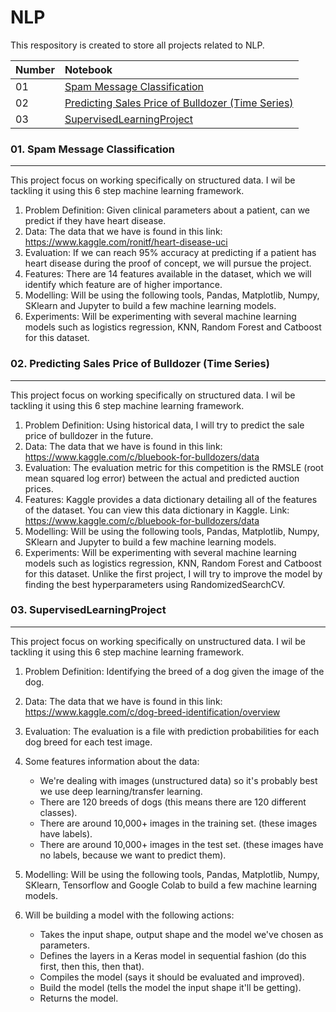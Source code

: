 # NLP

This respository is created to store all projects related to NLP.

| Number |  Notebook 	|
| :---  | :--- 	|
| 01 | [Spam Message Classification](https://github.com/MHidayatz/Machine_Learning_Data_Science_Bootcamp/blob/main/end-to-end-heart-disease-classification.ipynb) |
| 02 | [Predicting Sales Price of Bulldozer (Time Series)](https://github.com/MHidayatz/Machine_Learning_Data_Science_Bootcamp/blob/main/end-to-end-bulldozer-price-regression%20_.ipynb) |
| 03 | [SupervisedLearningProject](https://github.com/MHidayatz/Machine_Learning_Data_Science_Bootcamp/blob/main/end_to_end_dog_vision.ipynb) |

### 01. Spam Message Classification
<hr>
</hr>

This project focus on working specifically on structured data. I wil be tackling it using this 6 step machine learning framework.

1.	Problem Definition: Given clinical parameters about a patient, can we predict if they have heart disease.
2.	Data: The data that we have is found in this link: https://www.kaggle.com/ronitf/heart-disease-uci
3.	Evaluation: If we can reach 95% accuracy at predicting if a patient has heart disease during the proof of concept, we will pursue the project.
4.	Features: There are 14 features available in the dataset, which we will identify which feature are of higher importance.
5.	Modelling: Will be using the following tools, Pandas, Matplotlib, Numpy, SKlearn and Jupyter to build a few machine learning models.
6.	Experiments: Will be experimenting with several machine learning models such as logistics regression, KNN, Random Forest and Catboost for this dataset.

### 02. Predicting Sales Price of Bulldozer (Time Series)
<hr>
</hr>

This project focus on working specifically on structured data. I wil be tackling it using this 6 step machine learning framework.

1.	Problem Definition: Using historical data, I will try to predict the sale price of bulldozer in the future.
2.	Data: The data that we have is found in this link: https://www.kaggle.com/c/bluebook-for-bulldozers/data
3.	Evaluation: The evaluation metric for this competition is the RMSLE (root mean squared log error) between the actual and predicted auction prices.
4.	Features: Kaggle provides a data dictionary detailing all of the features of the dataset. You can view this data dictionary in Kaggle. Link: https://www.kaggle.com/c/bluebook-for-bulldozers/data
5.	Modelling: Will be using the following tools, Pandas, Matplotlib, Numpy, SKlearn and Jupyter to build a few machine learning models.
6.	Experiments: Will be experimenting with several machine learning models such as logistics regression, KNN, Random Forest and Catboost for this dataset. Unlike the first project, I will try to improve the model by finding the best hyperparameters using RandomizedSearchCV.

### 03. SupervisedLearningProject
<hr>
</hr>

This project focus on working specifically on unstructured data. I wil be tackling it using this 6 step machine learning framework.

1.	Problem Definition: Identifying the breed of a dog given the image of the dog.
2.	Data: The data that we have is found in this link: https://www.kaggle.com/c/dog-breed-identification/overview
3.	Evaluation: The evaluation is a file with prediction probabilities for each dog breed for each test image.
4.	Some features information about the data:

    * We're dealing with images (unstructured data) so it's probably best we use deep learning/transfer learning.
    * There are 120 breeds of dogs (this means there are 120 different classes).
    * There are around 10,000+ images in the training set. (these images have labels).
    * There are around 10,000+ images in the test set. (these images have no labels, because we want to predict them).

5.	Modelling: Will be using the following tools, Pandas, Matplotlib, Numpy, SKlearn, Tensorflow and Google Colab to build a few machine learning models.
6.	Will be building a model with the following actions:

    * Takes the input shape, output shape and the model we've chosen as parameters.
    * Defines the layers in a Keras model in sequential fashion (do this first, then this, then that).
    * Compiles the model (says it should be evaluated and improved).
    * Build the model (tells the model the input shape it'll be getting).
    * Returns the model.

